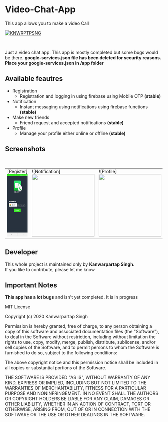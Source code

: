 # Video-Chat-App
This app allows you to make a video Call

[![KNWRPTPSNG](https://forthebadge.com/images/badges/built-by-developers.svg)](https://kanwarpartapsingh.com)

<br>

Just a video chat app. This app is mostly completed but some bugs would be there.
**google-services.json file has been deleted for security reasons. Place your google-services.json in /app folder**

## Available feautres

* Registration
  - Registration and logging in using firebase using Mobile OTP **(stable)**
* Notification
  - Instant messaging using notifications using firebase functions **(stable)**
* Make new friends
  - Friend request and accepted notifications **(stable)**
* Profile
  - Manage your profile either online or offline **(stable)**

## Screenshots

<br/>
<table>
  <tbody>
    <tr>
      <td>
        [Register] <img
          src="https://github.com/PartapSBimrah/Video-Chat-App/blob/master/screenshots/login.jpg" style="height:200px; width:200px;"/>
      </td>
      <td>
        ![Notification]<img
          src="https://github.com/PartapSBimrah/Video-Chat-App/blob/master/screenshots/notifications.jpg" style="height:200px; width:200px;"/>
      </td>
      <td>
        ![Profile]<img
          src="https://github.com/PartapSBimrah/Video-Chat-App/blob/master/screenshots/profile.png" style="height:200px; width:200px;"/>
      </td>
      <td>
        ![search]<img
          src="https://github.com/PartapSBimrah/Video-Chat-App/blob/master/screenshots/search.png" style="height:200px; width:200px;"/>
      </td>
    </tr>
  </tbody>
</table>


## Developer

This whole project is maintained only by **Kanwarpartap Singh**.<br>
If you like to contribute, please let me know


## Important Notes
**This app has a lot bugs** and isn't yet completed. It is in progress


MIT License

Copyright (c) 2020 Kanwarpartap Singh

Permission is hereby granted, free of charge, to any person obtaining a copy
of this software and associated documentation files (the "Software"), to deal
in the Software without restriction, including without limitation the rights
to use, copy, modify, merge, publish, distribute, sublicense, and/or sell
copies of the Software, and to permit persons to whom the Software is
furnished to do so, subject to the following conditions:

The above copyright notice and this permission notice shall be included in all
copies or substantial portions of the Software.

THE SOFTWARE IS PROVIDED "AS IS", WITHOUT WARRANTY OF ANY KIND, EXPRESS OR
IMPLIED, INCLUDING BUT NOT LIMITED TO THE WARRANTIES OF MERCHANTABILITY,
FITNESS FOR A PARTICULAR PURPOSE AND NONINFRINGEMENT. IN NO EVENT SHALL THE
AUTHORS OR COPYRIGHT HOLDERS BE LIABLE FOR ANY CLAIM, DAMAGES OR OTHER
LIABILITY, WHETHER IN AN ACTION OF CONTRACT, TORT OR OTHERWISE, ARISING FROM,
OUT OF OR IN CONNECTION WITH THE SOFTWARE OR THE USE OR OTHER DEALINGS IN THE
SOFTWARE.
